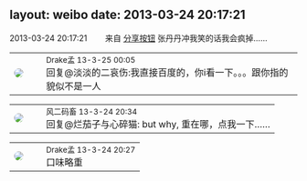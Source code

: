 layout: weibo
date: 2013-03-24 20:17:21
---
<meta name="referrer" content="no-referrer" />

2013-03-24 20:17:21  &nbsp;&nbsp;&nbsp;&nbsp;&nbsp;&nbsp; 来自 <a href="http://app.weibo.com/t/feed/cUcI1A" rel="nofollow">分享按钮</a>
张丹丹冲我笑的话我会疯掉…… ​​​

<table style="width: 100%;">
  <tr>
    <td style="width: 40px;"><img style="border-radius:50%" src="https://tva2.sinaimg.cn/crop.52.55.553.553.50/483c94a3jw1eblo5ch8jxj20j60pnjwq.jpg?KID=imgbed,tva&Expires=1624464109&ssig=%2BP%2F9K%2F7S%2Br"></td>
    <td colspan="2"><small>Drake孟 13-3-25 00:05</small><br/>回复@淡淡的二哀伤:我直接百度的，你i看一下。。。跟你指的貌似不是一人</td>
  </tr>
</table>

<table style="width: 100%;">
  <tr>
    <td style="width: 40px;"><img style="border-radius:50%" src="https://tva3.sinaimg.cn/crop.0.0.639.639.50/6d2a6003jw8f3idy69w2gj20hs0hrt9g.jpg?KID=imgbed,tva&Expires=1624464109&ssig=G71O6PMIEp"></td>
    <td colspan="2"><small>风二码畜 13-3-24 20:34</small><br/>回复@烂茄子与心碎猫: but why, 重在哪，点我一下……</td>
  </tr>
</table>

<table style="width: 100%;">
  <tr>
    <td style="width: 40px;"><img style="border-radius:50%" src="https://tva2.sinaimg.cn/crop.52.55.553.553.50/483c94a3jw1eblo5ch8jxj20j60pnjwq.jpg?KID=imgbed,tva&Expires=1624464109&ssig=%2BP%2F9K%2F7S%2Br"></td>
    <td colspan="2"><small>Drake孟 13-3-24 20:27</small><br/>口味略重</td>
  </tr>
</table>
